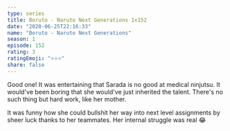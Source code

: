 ```yaml
--- 
type: series 
title: Boruto - Naruto Next Generations 1x152 
date: "2020-06-25T22:16:33" 
name: "Boruto - Naruto Next Generations" 
season: 1 
episode: 152 
rating: 3 
ratingEmoji: "⭐️⭐️⭐️" 
share: false 
---
```


Good one! It was entertaining that Sarada is no good at medical ninjutsu. It would've been boring that she would've just inherited the talent. There's no such thing but hard work, like her mother.

It was funny how she could bullshit her way into next level assignments by sheer luck thanks to her teammates. Her internal struggle was real 😂
